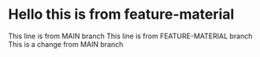 # Hello this is from feature-material
This line is from MAIN branch
This line is from FEATURE-MATERIAL branch
This is a change from MAIN branch
